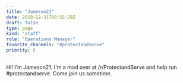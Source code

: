 ```yaml
---
title: "Jameson21"
date: 2018-12-31T08:55:29Z
draft: false
type: page
kind: "staff"
role: "Operations Manager"
favorite_channels: "#protectandserve"
priority: 5
---
```


Hi! I'm Jameson21. I'm a mod over at /r/ProtectandServe and help run #protectandserve. Come join us sometime.
